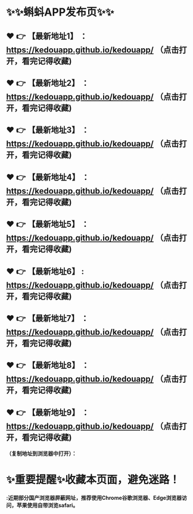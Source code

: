 # :sparkles::sparkles:蝌蚪APP发布页:sparkles::sparkles:

 :heart: :point_right: 【最新地址1】 ：https://kedouapp.github.io/kedouapp/   （点击打开，看完记得收藏)
 ------
 :heart: :point_right: 【最新地址2】 ：https://kedouapp.github.io/kedouapp/   （点击打开，看完记得收藏)
 ------
 :heart: :point_right: 【最新地址3】 ：https://kedouapp.github.io/kedouapp/    （点击打开，看完记得收藏)
 ------
 :heart: :point_right: 【最新地址4】 ：https://kedouapp.github.io/kedouapp/    （点击打开，看完记得收藏)
 ------
 :heart: :point_right: 【最新地址5】 ：https://kedouapp.github.io/kedouapp/    （点击打开，看完记得收藏)
 ------
 :heart: :point_right: 【最新地址6】 : https://kedouapp.github.io/kedouapp/   （点击打开，看完记得收藏)
 ------
 :heart: :point_right: 【最新地址7】 ：https://kedouapp.github.io/kedouapp/   （点击打开，看完记得收藏)
 ------
 :heart: :point_right: 【最新地址8】 ：https://kedouapp.github.io/kedouapp/   （点击打开，看完记得收藏)
 ------
 :heart: :point_right: 【最新地址9】 ：https://kedouapp.github.io/kedouapp/   （点击打开，看完记得收藏)
  ------

  
#### （复制地址到浏览器中打开）：
# :sparkles:重要提醒:sparkles:收藏本页面，避免迷路！
#### :近期部分国产浏览器屏蔽网址，推荐使用Chrome谷歌浏览器、Edge浏览器访问，苹果使用自带浏览safari。

